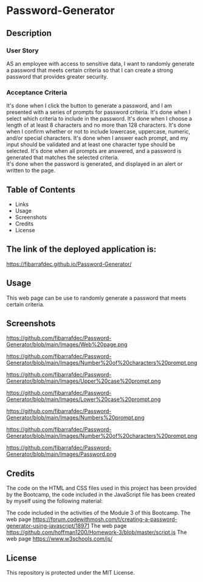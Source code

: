 # Password-Generator

## Description

### User Story

AS an employee with access to sensitive data,
I want to randomly generate a password that meets certain criteria
so that I can create a strong password that provides greater security.


### Acceptance Criteria

It's done when I click the button to generate a password, and I am presented with a series of prompts for password criteria.
It's done when I select which criteria to include in the password.
It's done when I choose a length of at least 8 characters and no more than 128 characters.
It's done when I confirm whether or not to include lowercase, uppercase, numeric, and/or special characters.
It's done when I answer each prompt, and my input should be validated and at least one character type should be selected.
It's done when all prompts are answered, and a password is generated that matches the selected criteria.  
It's done when the password is generated, and displayed in an alert or written to the page.


## Table of Contents 

- Links
- Usage
- Screenshots
- Credits
- License
  

## The link of the deployed application is:

https://fibarrafdec.github.io/Password-Generator/


## Usage

This web page can be use to randomly generate a password that meets certain criteria.


## Screenshots

https://github.com/fibarrafdec/Password-Generator/blob/main/Images/Web%20page.png

https://github.com/fibarrafdec/Password-Generator/blob/main/Images/Number%20of%20characters%20prompt.png

https://github.com/fibarrafdec/Password-Generator/blob/main/Images/Upper%20case%20prompt.png

https://github.com/fibarrafdec/Password-Generator/blob/main/Images/Lower%20case%20prompt.png

https://github.com/fibarrafdec/Password-Generator/blob/main/Images/Numbers%20prompt.png

https://github.com/fibarrafdec/Password-Generator/blob/main/Images/Number%20of%20characters%20prompt.png

https://github.com/fibarrafdec/Password-Generator/blob/main/Images/Password.png


## Credits

The code on the HTML and CSS files used in this project has been provided by the Bootcamp, the code included in the JavaScript file has been created by myself using the following material:

The code included in the activities of the Module 3 of this Bootcamp.
The web page https://forum.codewithmosh.com/t/creating-a-password-generator-using-javascript/18971
The web page https://github.com/hoffman1200/Homework-3/blob/master/script.js
The web page https://www.w3schools.com/js/

## License

This repository is protected under the MIT License.
